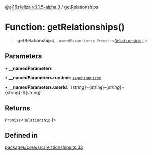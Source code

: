 [@ai16z/eliza v0.1.5-alpha.3](../index.md) / getRelationships

# Function: getRelationships()

> **getRelationships**(`__namedParameters`): `Promise`\<[`Relationship`](../interfaces/Relationship.md)[]\>

## Parameters

• **\_\_namedParameters**

• **\_\_namedParameters.runtime**: [`IAgentRuntime`](../interfaces/IAgentRuntime.md)

• **\_\_namedParameters.userId**: \`$\{string\}-$\{string\}-$\{string\}-$\{string\}-$\{string\}\`

## Returns

`Promise`\<[`Relationship`](../interfaces/Relationship.md)[]\>

## Defined in

[packages/core/src/relationships.ts:33](https://github.com/antpb/eliza/blob/main/packages/core/src/relationships.ts#L33)
